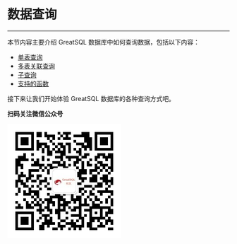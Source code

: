 # 数据查询
---

本节内容主要介绍 GreatSQL 数据库中如何查询数据，包括以下内容：
- [单表查询](./12-4-1-data-select-single-table.md)
- [多表关联查询](./12-4-2-data-select-multi-table.md)
- [子查询](./12-4-3-data-select-subquery.md)
- [支持的函数](./12-4-4-functions.md)

接下来让我们开始体验 GreatSQL 数据库的各种查询方式吧。


**扫码关注微信公众号**

![greatsql-wx](../greatsql-wx.jpg)
